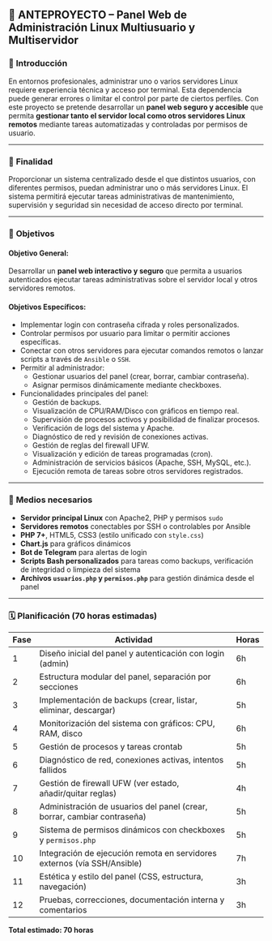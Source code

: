 ## 📝 ANTEPROYECTO – Panel Web de Administración Linux Multiusuario y Multiservidor

### 📌 **Introducción**

En entornos profesionales, administrar uno o varios servidores Linux requiere experiencia técnica y acceso por terminal. Esta dependencia puede generar errores o limitar el control por parte de ciertos perfiles. Con este proyecto se pretende desarrollar un **panel web seguro y accesible** que permita **gestionar tanto el servidor local como otros servidores Linux remotos** mediante tareas automatizadas y controladas por permisos de usuario.

---

### 🎯 **Finalidad**

Proporcionar un sistema centralizado desde el que distintos usuarios, con diferentes permisos, puedan administrar uno o más servidores Linux. El sistema permitirá ejecutar tareas administrativas de mantenimiento, supervisión y seguridad sin necesidad de acceso directo por terminal.

---

### 🎯 **Objetivos**

#### Objetivo General:

Desarrollar un **panel web interactivo y seguro** que permita a usuarios autenticados ejecutar tareas administrativas sobre el servidor local y otros servidores remotos.

#### Objetivos Específicos:

- Implementar login con contraseña cifrada y roles personalizados.
- Controlar permisos por usuario para limitar o permitir acciones específicas.
- Conectar con otros servidores para ejecutar comandos remotos o lanzar scripts a través de `Ansible` o `SSH`.
- Permitir al administrador:
	- Gestionar usuarios del panel (crear, borrar, cambiar contraseña).
	- Asignar permisos dinámicamente mediante checkboxes.
- Funcionalidades principales del panel:
	- Gestión de backups.
	- Visualización de CPU/RAM/Disco con gráficos en tiempo real.
	- Supervisión de procesos activos y posibilidad de finalizar procesos.
	- Verificación de logs del sistema y Apache.
	- Diagnóstico de red y revisión de conexiones activas.
	- Gestión de reglas del firewall UFW.
	- Visualización y edición de tareas programadas (cron).
	- Administración de servicios básicos (Apache, SSH, MySQL, etc.).
	- Ejecución remota de tareas sobre otros servidores registrados.

---

### 🧰 **Medios necesarios**

- **Servidor principal Linux** con Apache2, PHP y permisos `sudo`
- **Servidores remotos** conectables por SSH o controlables por Ansible
- **PHP 7+**, HTML5, CSS3 (estilo unificado con `style.css`)
- **Chart.js** para gráficos dinámicos
- **Bot de Telegram** para alertas de login
- **Scripts Bash personalizados** para tareas como backups, verificación de integridad o limpieza del sistema
- **Archivos `usuarios.php` y `permisos.php`** para gestión dinámica desde el panel

---

### 🗓️ **Planificación (70 horas estimadas)**

| Fase | Actividad | Horas |
| --- | --- | --- |
| 1 | Diseño inicial del panel y autenticación con login (admin) | 6h |
| 2 | Estructura modular del panel, separación por secciones | 6h |
| 3 | Implementación de backups (crear, listar, eliminar, descargar) | 5h |
| 4 | Monitorización del sistema con gráficos: CPU, RAM, disco | 6h |
| 5 | Gestión de procesos y tareas crontab | 5h |
| 6 | Diagnóstico de red, conexiones activas, intentos fallidos | 5h |
| 7 | Gestión de firewall UFW (ver estado, añadir/quitar reglas) | 4h |
| 8 | Administración de usuarios del panel (crear, borrar, cambiar contraseña) | 5h |
| 9 | Sistema de permisos dinámicos con checkboxes y `permisos.php` | 5h |
| 10 | Integración de ejecución remota en servidores externos (vía SSH/Ansible) | 7h |
| 11 | Estética y estilo del panel (CSS, estructura, navegación) | 3h |
| 12 | Pruebas, correcciones, documentación interna y comentarios | 3h |

**Total estimado: 70 horas**
